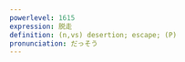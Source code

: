 ```yaml
---
powerlevel: 1615
expression: 脱走
definition: (n,vs) desertion; escape; (P)
pronunciation: だっそう
---
```

